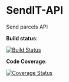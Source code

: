 # SendIT-API
Send parcels API

__Build status__:


[![Build Status](https://travis-ci.org/ElMonstro/SendIT-API.svg?branch=ft-admin-get-all-orders-161700246)](https://travis-ci.org/ElMonstro/SendIT-API)


__Code Coverage__:


[![Coverage Status](https://coveralls.io/repos/github/ElMonstro/SendIT-API/badge.svg?branch=ch-add-coveralls-integration-161744408)](https://coveralls.io/github/ElMonstro/SendIT-API?branch=ch-add-coveralls-integration-161744408)

